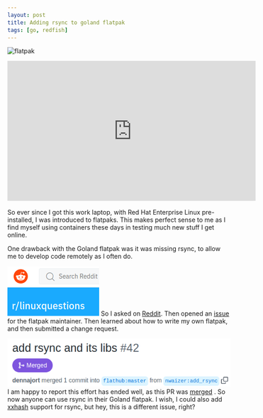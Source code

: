 ```yaml
---
layout: post
title: Adding rsync to goland flatpak
tags: [go, redfish]
---
```

![flatpak](https://blogs.gnome.org/mclasen/files/2018/02/flatpak.png)

<iframe width="560" height="315" src="https://www.youtube.com/embed/GkgPIJp8_30" title="YouTube video player" frameborder="0" allow="accelerometer; autoplay; clipboard-write; encrypted-media; gyroscope; picture-in-picture" allowfullscreen></iframe>

So ever since I got this work laptop, with Red Hat Enterprise Linux pre-installed, I was introduced to flatpaks.
This makes perfect sense to me as I find myself using containers these days in testing much new stuff I get online.

One drawback with the Goland flatpak was it was missing rsync, to allow me to develop code remotely as I often do.

![reddit](/assets/posts/goland_rsync/reddit_linuxquestions.png)
So I asked on [Reddit](https://www.reddit.com/r/linuxquestions/comments/vbiwsh/why_does_this_flatpak_allow_access_to_some_shared/).
Then opened an [issue](https://github.com/flathub/com.jetbrains.GoLand/issues/38) for the flatpak maintainer.
Then learned about how to write my own flatpak, and then submitted a change request.

![merged](/assets/posts/goland_rsync/goland_rsync_merged.png)
I am happy to report this effort has ended well, as this PR was [merged](https://github.com/flathub/com.jetbrains.GoLand/pull/42) .
So now anyone can use rsync in their Goland flatpak.
I wish, I could also add [xxhash](https://github.com/flathub/com.jetbrains.GoLand/pull/42/commits/362255050b17870ce0aba404a54ff9e66f69b9d3#diff-9a487e6de407e9111ca188e4945c497cfea10356c043732b7124597cbb23a751R8) support for rsync, but hey, this is a different issue, right?